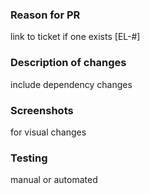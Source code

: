 ### Reason for PR 
link to ticket if one exists
[EL-#]

### Description of changes
include dependency changes

### Screenshots
for visual changes

### Testing
manual or automated
